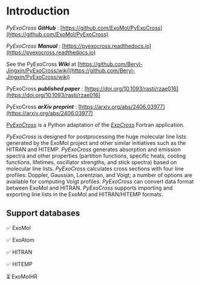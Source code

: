 # Introduction

*PyExoCross* ***GitHub*** : [https://github.com/ExoMol/PyExoCross](https://github.com/ExoMol/PyExoCross)

*PyExoCross* ***Manual*** : [https://pyexocross.readthedocs.io](https://pyexocross.readthedocs.io)

See the PyExoCross ***Wiki*** at [https://github.com/Beryl-Jingxin/PyExoCross/wiki](https://github.com/Beryl-Jingxin/PyExoCross/wiki)

PyExoCross ***published paper*** : [https://doi.org/10.1093/rasti/rzae016](https://doi.org/10.1093/rasti/rzae016)

PyExoCross ***arXiv preprint*** : [https://arxiv.org/abs/2406.03977](https://arxiv.org/abs/2406.03977)

[*PyExoCross*](https://github.com/ExoMol/PyExoCross "PyExoCross") is a Python adaptation of the [*ExoCross*](https://github.com/ExoMol/ExoCross "ExoCross") Fortran application.

*PyExoCross* is designed for postprocessing the huge molecular line lists generated by the ExoMol project and other similar initiatives such as the HITRAN and HITEMP. *PyExoCross* generates absorption and emission spectra and other properties (partition functions, specific heats, cooling functions, lifetimes, oscillator strengths, and stick spectra) based on molecular line lists. *PyExoCross* calculates cross sections with four line profiles: Doppler, Gaussian, Lorentzian, and Voigt; a number of options are available for computing Voigt profiles. *PyExoCross* can convert data format between ExoMol and HITRAN. *PyExoCross* supports importing and exporting line lists in the ExoMol and HITRAN/HITEMP formats.

## Support databases

&#x2705; ExoMol  

&#x2705; ExoAtom

&#x2705; HITRAN

&#x2705; HITEMP

&#x23F3; ExoMolHR

